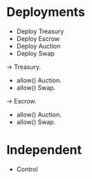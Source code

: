 # Deployments
- Deploy Treasury
- Deploy Escrow
- Deploy Auction
- Deploy Swap

-> Treasury.
  - allow() Auction.
  - allow() Swap.

-> Escrow.
  - allow() Auction.
  - allow() Swap.


# Independent
- Control